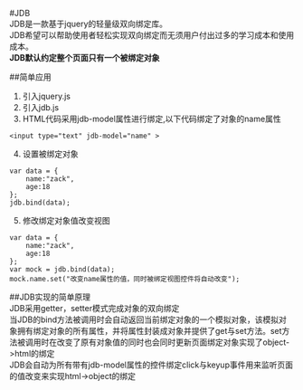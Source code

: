 #JDB   
JDB是一款基于jquery的轻量级双向绑定库。    
JDB希望可以帮助使用者轻松实现双向绑定而无须用户付出过多的学习成本和使用成本。   
__JDB默认约定整个页面只有一个被绑定对象__    

##简单应用   
1. 引入jquery.js  
2. 引入jdb.js  
3. HTML代码采用jdb-model属性进行绑定,以下代码绑定了对象的name属性   
```   
<input type="text" jdb-model="name" >
```  
4. 设置被绑定对象    
```   
var data = {   
	name:"zack",   
	age:18  
};  
jdb.bind(data);   
``` 
5. 修改绑定对象值改变视图   
```   
var data = {   
	name:"zack",   
	age:18   
};   
var mock = jdb.bind(data);   
mock.name.set("改变name属性的值，同时被绑定视图控件将自动改变");   
```

##JDB实现的简单原理   
JDB采用getter，setter模式完成对象的双向绑定   
当JDB的bind方法被调用时会自动返回当前绑定对象的一个模拟对象，该模拟对象拥有绑定对象的所有属性，并将属性封装成对象并提供了get与set方法。set方法被调用时在改变了原有对象值的同时也会同时更新页面绑定对象实现了object->html的绑定   
JDB会自动为所有带有jdb-model属性的控件绑定click与keyup事件用来监听页面的值改变来实现html->object的绑定



